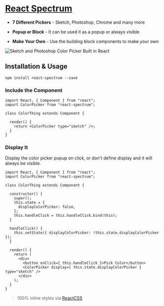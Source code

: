 # [React Spectrum](http://socialtables.github.io/react-spectrum/)

* **7 Different Pickers** - Sketch, Photoshop, Chrome and many more

* **Popup or Block** - It can be used it as a popup or always visible

* **Make Your Own** - Use the building block components to make your own

![Sketch and Photoshop Color Picker Built in React](http://casesandberg.github.io/react-color/screenshot.png)

## Installation & Usage

```
npm install react-spectrum --save
```

### Include the Component

```
import React, { Component } from "react";
import ColorPicker from "react-spectrum";

class ColorThing extends Component {

  render() {
    return <ColorPicker type="sketch" />;
  }
}
```

### Display It
Display the color picker popup on click, or don't define display and it will always be visible.

```
import React, { Component } from "react";
import ColorPicker from "react-spectrum";

class ColorThing extends Component {

  constructor() {
    super();
    this.state = {
      displayColorPicker: false,
    };
    this.handleClick = this.handleClick.bind(this);
  }

  handleClick() {
    this.setState({ displayColorPicker: !this.state.displayColorPicker });
  }

  render() {
    return (
      <div>
        <button onClick={ this.handleClick }>Pick Color</button>
        <ColorPicker display={ this.state.displayColorPicker } type="sketch" />
      </div>
    );
  }
}
```

> 100% inline styles via [ReactCSS](http://reactcss.com/)
